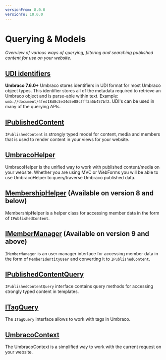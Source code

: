 ```yaml
---
versionFrom: 8.0.0
versionTo: 10.0.0
---
```


# Querying & Models

_Overview of various ways of querying, filtering and searching published content for use on your website._

## [UDI identifiers](UDI-identifiers/index.md)

**Umbraco 7.6.0+** Umbraco stores identifiers in UDI format for most Umbraco object types. This identifier stores all of the metadata required to retrieve an Umbraco object and is parse-able within text. Example: `umb://document/4fed18d8c5e34d5e88cfff3a5b457bf2`. UDI's can be used in many of the querying APIs.

## [IPublishedContent](IPublishedContent/index.md)

`IPublishedContent` is strongly typed model for content, media and members that is used to render content in your views for your website.

## [UmbracoHelper](UmbracoHelper/index.md)

UmbracoHelper is the unified way to work with published content/media on your website.
Whether you are using MVC or WebForms you will be able to use UmbracoHelper to query/traverse Umbraco published data.

## [MembershipHelper](MemberShipHelper/index.md) (Available on version 8 and below)

MembershipHelper is a helper class for accessing member data in the form of `IPublishedContent`.

## [IMemberManager](IMemberManager/index.md) (Available on version 9 and above)

`IMemberManager` is an user manager interface for accessing member data in the form of `MemberIdentityUser` and converting it to `IPublishedContent`.

## [IPublishedContentQuery](IPublishedContentQuery/index.md)

`IPublishedContentQuery` interface contains query methods for accessing strongly typed content in templates.

## [ITagQuery](ITagQuery/index.md)

The `ITagQuery` interface allows to work with tags in Umbraco.

## [UmbracoContext](UmbracoContext/index.md)

The UmbracoContext is a simplified way to work with the current request on your website.
